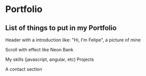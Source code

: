 # Portfolio

## List of things to put in my Portfolio

Header with a introduction like: "Hi, I'm Felipe", a picture of mine

Scroll with effect like Neon Bank

My skills (javascript, angular, etc)
Projects

A contact section
